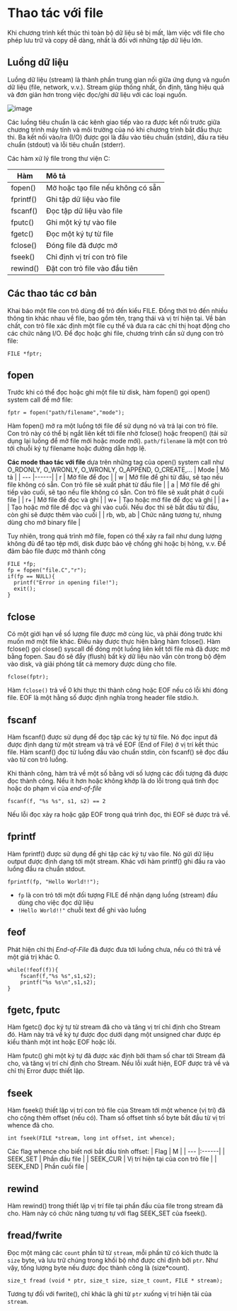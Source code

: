 # Thao tác với file
Khi chương trình kết thúc thì toàn bộ dữ liệu sẽ bị mất, làm việc với file cho phép lưu trữ và copy dễ dàng, nhất là đối với những tập dữ liệu lớn.

## Luồng dữ liệu
Luồng dữ liệu (stream) là thành phần trung gian nối giữa ứng dụng và nguồn dữ liệu (file, network, v.v.). Stream giúp thống nhất, ổn định, tăng hiệu quả và đơn giản hơn trong việc đọc/ghi dữ liệu với các loại nguồn.

![image](https://user-images.githubusercontent.com/83684068/125764541-95da91e5-efec-4933-9b10-dd0be41f7be6.png)

Các luồng tiêu chuẩn là các kênh giao tiếp vào ra được kết nối trước giữa chương trình máy tính và môi trường của nó khi chương trình bắt đầu thực thi. Ba kết nối vào/ra (I/O) được gọi là đầu vào tiêu chuẩn (stdin), đầu ra tiêu chuẩn (stdout) và lỗi tiêu chuẩn (stderr).

Các hàm xử lý file trong thư viện C:

| Hàm | Mô tả |
| ------------- |:-------------|
| fopen()      | Mở hoặc tạo file nếu không có sẵn   |
| fprintf()      |  Ghi tập dữ liệu vào file    |
| fscanf()      |  Đọc tập dữ liệu vào file  |
|  fputc()     |  Ghi một ký tự vào file   |
|  fgetc()     |  Đọc một ký tự từ file   |
|    fclose()   |  Đóng file đã được mở |
|   fseek()    |  Chỉ định vị trí con trỏ file |
|   rewind()    |  Đặt con trỏ file vào đầu tiên |

## Các thao tác cơ bản
Khai báo một file con trỏ dùng để trỏ đến kiểu FILE. Đồng thời trỏ đến nhiều thông tin khác nhau về file, bao gồm tên, trạng thái và vị trí hiện tại. Về bản chất, con trỏ file xác định một file cụ thể và đưa ra các chỉ thị hoạt động cho các chức năng I/O. Để đọc hoặc ghi file, chương trình cần sử dụng con trỏ file:

    FILE *fptr;
    
## fopen
Trước khi có thể đọc hoặc ghi một file từ disk, hàm fopen() gọi open() system call để mở file:

    fptr = fopen("path/filename","mode");
    
Hàm fopen() mở ra một luồng tới file để sử dụng nó và trả lại con trỏ file. Con trỏ này có thể bị ngắt liên kết tới file nhờ fclose() hoặc freopen() (tái sử dụng lại luồng để mở file mới hoặc mode mới). `path/filename` là một con trỏ tới chuỗi ký tự filename hoặc đường dẫn hợp lệ. 

**Các mode thao tác với file** dựa trên những tag của open() system call như O_RDONLY, O_WRONLY, O_WRONLY, O_APPEND, O_CREATE,...
| Mode  | Mô tả |
| --- |------|
|   r  |  Mở file để đọc    |
|   w |  Mở file để ghi từ đầu, sẽ tạo nếu file không có sẵn. Con trỏ file sẽ xuất phát từ đầu file |
|  a   |  Mở file để ghi tiếp vào cuối, sẽ tạo nếu file không có sẵn. Con trỏ file sẽ xuất phát ở cuối file   |
|  r+ |  Mở file để đọc và ghi    |
|  w+   |  Tạo hoặc mở file để đọc và ghi  |
|   a+  |  Tạo hoặc mở file để đọc và ghi vào cuối. Nếu đọc thì sẽ bắt đầu từ đầu, còn ghi sẽ được thêm vào cuối   |
|   rb, wb, ab  |  Chức năng tương tự, nhưng dùng cho mở binary file   |

Tuy nhiên, trong quá trình mở file, fopen có thể xảy ra fail như dung lượng không đủ để tạo tệp mới, disk được bảo vệ chống ghi hoặc bị hỏng, v.v. Để đảm bảo file được mở thành công

    FILE *fp;
    fp = fopen("file.C","r");
    if(fp == NULL){
      printf("Error in opening file!");
      exit();
    }


## fclose
Có một giới hạn về số lượng file được mở cùng lúc, và phải đóng trước khi muốn mở một file khác. Điều này được thực hiện bằng hàm fclose(). Hàm fclose() gọi close() syscall để đóng một luồng liên kết tới file mà đã được mở bằng fopen. Sau đó sẽ đẩy (flush) bất kỳ dữ liệu nào vẫn còn trong bộ đệm vào disk, và giải phóng tất cả memory được dùng cho file.

    fclose(fptr);
    
Hàm `fclose()` trả về 0 khi thực thi thành công hoặc EOF nếu có lỗi khi đóng file. EOF là một hằng số được định nghĩa trong header file stdio.h.

## fscanf
Hàm fscanf() được sử dụng để đọc tập các ký tự từ file. Nó đọc input đã được định dạng từ một stream và trả về EOF (End of File) ở vị trí kết thúc file.
Hàm scanf() đọc từ luồng đầu vào chuẩn stdin, còn fscanf() sẽ đọc đầu vào từ con trỏ luồng.

Khi thành công, hàm trả về một số bằng với số lượng các đối tượng đã được đọc thành công. Nếu ít hơn hoặc không khớp là do lỗi trong quá tình đọc hoặc do phạm vi
của *end-of-file*

    fscanf(f, "%s %s", s1, s2) == 2

Nếu lỗi đọc xảy ra hoặc gặp EOF trong quá trình đọc, thì EOF sẽ được trả về.

## fprintf
Hàm fprintf() được sử dụng để ghi tập các ký tự vào file. Nó gửi dữ liệu output được định dạng tới một stream.
Khác với hàm printf() ghi đầu ra vào luồng đầu ra chuẩn stdout.

    
    fprintf(fp, "Hello World!!");

- `fp` là con trỏ tới một đối tượng FILE để nhận dạng luồng (stream) đầu dùng cho việc đọc dữ liệu
- `!Hello World!!"` chuỗi text để ghi vào luồng

## feof
Phát hiện chỉ thị *End-of-File* đã được đưa tới luồng chưa, nếu có thì trả về một giá trị khác 0.
    
    while(!feof(f)){
        fscanf(f,"%s %s",s1,s2);
        printf("%s %s\n",s1,s2);
    }

## fgetc, fputc
Hàm fgetc() đọc ký tự từ stream đã cho và tăng vị trí chỉ định cho Stream đó.
Hàm này trả về ký tự được đọc dưới dạng một unsigned char được ép kiểu thành một int hoặc EOF hoặc lỗi.

Hàm fputc() ghi một ký tự đã được xác định bởi tham số char tới Stream đã cho, và tăng vị trí chỉ định cho Stream.
Nếu lỗi xuất hiện, EOF được trả về và chỉ thị Error được thiết lập.

## fseek
Hàm fseek() thiết lập vị trí con trỏ file của Stream tới một whence (vị trí) đã cho cộng thêm offset (nếu có). Tham số offset tính số byte bắt đầu từ vị trí whence đã cho.

    int fseek(FILE *stream, long int offset, int whence);
    
Các flag whence cho biết nơi bắt đầu tính offset:
|  Flag | M |
| --- |:------|
|  SEEK_SET	   |   Phần đầu file   |
|  SEEK_CUR   |   Vị trí hiện tại của con trỏ file  |
|   SEEK_END  |  Phần cuối file    |

## rewind
Hàm rewind() trong thiết lập vị trí file tại phần đầu của file trong stream đã cho. Hàm này có chức năng tương tự với flag SEEK_SET của fseek().

## fread/fwrite
Đọc một mảng các `count` phần tử từ `stream`, mỗi phần tử có kích thước là `size` byte, và lưu trữ chúng trong khối bộ nhớ được chỉ định bởi `ptr`. Như vậy, tổng lượng byte nếu được đọc thành công là (size*count).

    size_t fread (void * ptr, size_t size, size_t count, FILE * stream);

Tương tự đối với fwrite(), chỉ khác là ghi từ `ptr` xuống vị trí hiện tải của `stream`.

